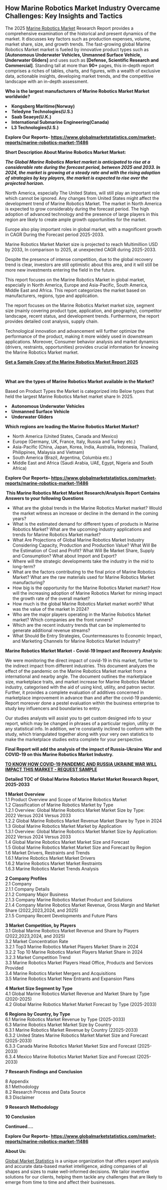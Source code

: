<h2><strong>How Marine Robotics Market Industry Overcame Challenges: Key Insights and Tactics</strong></h2><p>The 2025 <a href="https://www.globalmarketstatistics.com/market-reports/marine-robotics-market-11486">Marine Robotics Market</a> Research Report provides a comprehensive examination of the historical and present dynamics of the market. It discusses key factors such as production expenses, volume, market share, size, and growth trends. The fast-growing global Marine Robotics Market market is fueled by innovative product types such as <strong>[Autonomous Underwater Vehicles, Unmanned Surface Vehicle, Underwater Gliders]</strong> and uses such as <strong>[Defense, Scientific Research and Commercial]</strong>. Standing tall at more than <strong>90+</strong> pages, this in-depth report comprises a riches of tables, charts, and figures, with a wealth of exclusive data, actionable insights, developing market trends, and the competitive landscape with an in-depth assessment.</p><p><strong>Who is the largest manufacturers of Marine Robotics Market Market worldwide?</strong></p><p><strong><li>Kongsberg Maritime(Norway)<li>Teledyne Technologies(U.S.)<li>Saab Seaeye(U.K.)<li>International Submarine Engineering(Canada)<li>L3 Technologies(U.S.)</strong></p><p><strong>Explore Our Reports-&nbsp;<a href="https://wordhtml.com/">https://www.globalmarketstatistics.com/market-reports/marine-robotics-market-11486</a></strong></p><p><strong>Short Description About Marine Robotics Market Market:</strong></p><p><strong><em>The Global Marine Robotics Market market is anticipated to rise at a considerable rate during the forecast period, between 2025 and 2033. In 2024, the market is growing at a steady rate and with the rising adoption of strategies by key players, the market is expected to rise over the projected horizon.</em></strong></p><p>North America, especially The United States, will still play an important role which cannot be ignored. Any changes from United States might affect the development trend of Marine Robotics Market. The market in North America is expected to grow considerably during the forecast period. The high adoption of advanced technology and the presence of large players in this region are likely to create ample growth opportunities for the market.</p><p>Europe also play important roles in global market, with a magnificent growth in CAGR During the Forecast period 2025-2033.</p><p>Marine Robotics Market Market size is projected to reach Multimillion USD by 2033, In comparison to 2025, at unexpected CAGR during 2025-2033.</p><p>Despite the presence of intense competition, due to the global recovery trend is clear, investors are still optimistic about this area, and it will still be more new investments entering the field in the future.</p><p>This report focuses on the Marine Robotics Market in global market, especially in North America, Europe and Asia-Pacific, South America, Middle East and Africa. This report categorizes the market based on manufacturers, regions, type and application.</p><p>The report focuses on the Marine Robotics Market market size, segment size (mainly covering product type, application, and geography), competitor landscape, recent status, and development trends. Furthermore, the report provides detailed cost analysis, supply chain.</p><p>Technological innovation and advancement will further optimize the performance of the product, making it more widely used in downstream applications. Moreover, Consumer behavior analysis and market dynamics (drivers, restraints, opportunities) provides crucial information for knowing the Marine Robotics Market market.</p><p><strong><a href="https://www.globalmarketstatistics.com/market-reports/marine-robotics-market-11486">Get a Sample Copy of the Marine Robotics Market Report 2025</a></strong></p><p>&nbsp;</p><p><strong>What are the types of Marine Robotics Market available in the Market?</strong></p><p>Based on Product Types the Market is categorized into Below types that held the largest Marine Robotics Market market share In 2025.</p><p><strong><li>Autonomous Underwater Vehicles<li>Unmanned Surface Vehicle<li>Underwater Gliders</strong></p><p><strong>Which regions are leading the Marine Robotics Market Market?</strong></p><ul><li>North America (United States, Canada and Mexico)</li><li>Europe (Germany, UK, France, Italy, Russia and Turkey etc.)</li><li>Asia-Pacific (China, Japan, Korea, India, Australia, Indonesia, Thailand, Philippines, Malaysia and Vietnam)</li><li>South America (Brazil, Argentina, Columbia etc.)</li><li>Middle East and Africa (Saudi Arabia, UAE, Egypt, Nigeria and South Africa)</li></ul><p><strong>Explore Our Reports&ndash;&nbsp;<a href="https://www.globalmarketstatistics.com/market-reports/marine-robotics-market-11486">https://www.globalmarketstatistics.com/market-reports/marine-robotics-market-11486</a></strong></p><p><strong>&nbsp;This Marine Robotics Market Market Research/Analysis Report Contains Answers to your following Questions</strong></p><ul><li>What are the global trends in the Marine Robotics Market market? Would the market witness an increase or decline in the demand in the coming years?</li><li>What is the estimated demand for different types of products in Marine Robotics Market? What are the upcoming industry applications and trends for Marine Robotics Market market?</li><li>What Are Projections of Global Marine Robotics Market Industry Considering Capacity, Production and Production Value? What Will Be the Estimation of Cost and Profit? What Will Be Market Share, Supply and Consumption? What about Import and Export?</li><li>Where will the strategic developments take the industry in the mid to long-term?</li><li>What are the factors contributing to the final price of Marine Robotics Market? What are the raw materials used for Marine Robotics Market manufacturing?</li><li>How big is the opportunity for the Marine Robotics Market market? How will the increasing adoption of Marine Robotics Market for mining impact the growth rate of the overall market?</li><li>How much is the global Marine Robotics Market market worth? What was the value of the market In 2024?</li><li>Who are the major players operating in the Marine Robotics Market market? Which companies are the front runners?</li><li>Which are the recent industry trends that can be implemented to generate additional revenue streams?</li><li>What Should Be Entry Strategies, Countermeasures to Economic Impact, and Marketing Channels for Marine Robotics Market Industry?</li></ul><p><strong>Marine Robotics Market Market - Covid-19 Impact and Recovery Analysis:</strong></p><p>We were monitoring the direct impact of covid-19 in this market, further to the indirect impact from different industries. This document analyzes the effect of the pandemic on the Marine Robotics Market market from a international and nearby angle. The document outlines the marketplace size, marketplace traits, and market increase for Marine Robotics Market industry, categorised with the aid of using kind, utility, and patron sector. Further, it provides a complete evaluation of additives concerned in marketplace improvement in advance than and after the covid-19 pandemic. Report moreover done a pestel evaluation within the business enterprise to study key influencers and boundaries to entry.</p><p>Our studies analysts will assist you to get custom designed info to your report, which may be changed in phrases of a particular region, utility or any statistical info. In addition, we're constantly inclined to conform with the study, which triangulated together along with your very own statistics to make the marketplace studies extra complete for your perspective.</p><p><strong>Final Report will add the analysis of the impact of Russia-Ukraine War and COVID-19 on this Marine Robotics Market Industry.</strong></p><p><strong><a href="https://www.globalmarketstatistics.com/market-reports/marine-robotics-market-11486">TO KNOW HOW COVID-19 PANDEMIC AND RUSSIA UKRAINE WAR WILL IMPACT THIS MARKET - REQUEST SAMPLE</a></strong></p><p><strong>Detailed TOC of Global Marine Robotics Market Market Research Report, 2025-2033</strong></p><p><strong>1 Market Overview</strong><br /> 1.1 Product Overview and Scope of Marine Robotics Market<br /> 1.2 Classification of Marine Robotics Market by Type<br /> 1.2.1 Overview: Global Marine Robotics Market Market Size by Type: 2022&nbsp;Versus 2024 Versus 2033<br /> 1.2.2 Global Marine Robotics Market Revenue Market Share by Type in 2024<br /> 1.3 Global Marine Robotics Market Market by Application<br /> 1.3.1 Overview: Global Marine Robotics Market Market Size by Application: 2022&nbsp;Versus 2024 Versus 2033<br /> 1.4 Global Marine Robotics Market Market Size and Forecast<br /> 1.5 Global Marine Robotics Market Market Size and Forecast by Region<br /> 1.6 Market Drivers, Restraints and Trends<br /> 1.6.1 Marine Robotics Market Market Drivers<br /> 1.6.2 Marine Robotics Market Market Restraints<br /> 1.6.3 Marine Robotics Market Trends Analysis</p><p><strong>2 Company Profiles</strong><br /> 2.1 Company<br /> 2.1.1 Company Details<br /> 2.1.2 Company Major Business<br /> 2.1.3 Company Marine Robotics Market Product and Solutions<br /> 2.1.4 Company Marine Robotics Market Revenue, Gross Margin and Market Share (2022,2023,2024, and 2025)<br /> 2.1.5 Company Recent Developments and Future Plans</p><p><strong>3 Market Competition, by Players</strong><br /> 3.1 Global Marine Robotics Market Revenue and Share by Players (2022,2023,2024, and 2025)<br /> 3.2 Market Concentration Rate<br /> 3.2.1 Top3 Marine Robotics Market Players Market Share in 2024<br /> 3.2.2 Top 10 Marine Robotics Market Players Market Share in 2024<br /> 3.2.3 Market Competition Trend<br /> 3.3 Marine Robotics Market Players Head Office, Products and Services Provided<br /> 3.4 Marine Robotics Market Mergers and Acquisitions<br /> 3.5 Marine Robotics Market New Entrants and Expansion Plans</p><p><strong>4 Market Size Segment by Type</strong><br /> 4.1 Global Marine Robotics Market Revenue and Market Share by Type (2020-2025)<br /> 4.2 Global Marine Robotics Market Market Forecast by Type (2025-2033)</p><p><strong>6 Regions by Country, by Type</strong><br /> 6.1 Marine Robotics Market Revenue by Type (2025-2033)<br /> 6.3 Marine Robotics Market Market Size by Country<br /> 6.3.1 Marine Robotics Market Revenue by Country (22025-2033)<br /> 6.3.2 United States Marine Robotics Market Market Size and Forecast (2025-2033)<br /> 6.3.3 Canada Marine Robotics Market Market Size and Forecast (2025-2033)<br /> 6.3.4 Mexico Marine Robotics Market Market Size and Forecast (2025-2033)</p><p><strong>7 Research Findings and Conclusion</strong></p><p>8 Appendix<br /> 8.1 Methodology<br /> 8.2 Research Process and Data Source<br /> 8.3 Disclaimer</p><p><strong>9 Research Methodology</strong></p><p><strong>10 Conclusion</strong></p><p><strong>Continued&hellip;.</strong></p><p><strong>Explore Our Reports-&nbsp;<a href="Marine Robotics Market">https://www.globalmarketstatistics.com/market-reports/marine-robotics-market-11486</a></strong></p><p><strong>About Us:</strong></p><p><a href="https://www.globalmarketstatistics.com/">Global Market Statistics</a>&nbsp;is a unique organization that offers expert analysis and accurate data-based market intelligence, aiding companies of all shapes and sizes to make well-informed decisions. We tailor inventive solutions for our clients, helping them tackle any challenges that are likely to emerge from time to time and affect their businesses.</p><p>&nbsp;</p>
